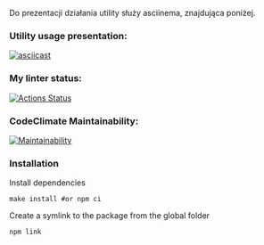 Do prezentacji działania utility służy asciinema, znajdująca poniżej.
### Utility usage presentation:
[![asciicast](https://asciinema.org/a/DRRsuHFL7i0iOarvIJToTC718.svg)](https://asciinema.org/a/DRRsuHFL7i0iOarvIJToTC718)

### My linter status:
[![Actions Status](https://github.com/MoldavianDron/frontend-project-lvl1/workflows/linter-run/badge.svg)](https://github.com/MoldavianDron/frontend-project-lvl1/actions)
### CodeClimate Maintainability:
[![Maintainability](https://api.codeclimate.com/v1/badges/a99a88d28ad37a79dbf6/maintainability)](https://codeclimate.com/github/codeclimate/codeclimate/maintainability)

### Installation
Install dependencies

    make install #or npm ci
Create a symlink to the package from the global folder
    
    npm link


